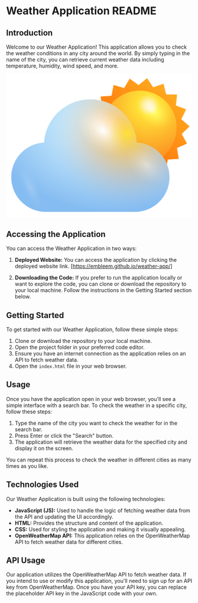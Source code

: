 # Weather Application README

## Introduction

Welcome to our Weather Application! This application allows you to check the weather conditions in any city around the world. By simply typing in the name of the city, you can retrieve current weather data including temperature, humidity, wind speed, and more.

![Weather Application Inferface](./images/cloud.png)

## Accessing the Application

You can access the Weather Application in two ways:

1. **Deployed Website:** You can access the application by clicking the deployed website link. [https://embleem.github.io/weather-app/]

2. **Downloading the Code:** If you prefer to run the application locally or want to explore the code, you can clone or download the repository to your local machine. Follow the instructions in the Getting Started section below.

## Getting Started

To get started with our Weather Application, follow these simple steps:

1. Clone or download the repository to your local machine.
2. Open the project folder in your preferred code editor.
3. Ensure you have an internet connection as the application relies on an API to fetch weather data.
4. Open the `index.html` file in your web browser.

## Usage

Once you have the application open in your web browser, you'll see a simple interface with a search bar. To check the weather in a specific city, follow these steps:

1. Type the name of the city you want to check the weather for in the search bar.
2. Press Enter or click the "Search" button.
3. The application will retrieve the weather data for the specified city and display it on the screen.

You can repeat this process to check the weather in different cities as many times as you like.

## Technologies Used

Our Weather Application is built using the following technologies:

- **JavaScript (JS):** Used to handle the logic of fetching weather data from the API and updating the UI accordingly.
- **HTML:** Provides the structure and content of the application.
- **CSS:** Used for styling the application and making it visually appealing.
- **OpenWeatherMap API:** This application relies on the OpenWeatherMap API to fetch weather data for different cities.

## API Usage

Our application utilizes the OpenWeatherMap API to fetch weather data. If you intend to use or modify this application, you'll need to sign up for an API key from OpenWeatherMap. Once you have your API key, you can replace the placeholder API key in the JavaScript code with your own.


